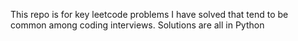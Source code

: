 This repo is for key leetcode problems I have solved that tend to be common among coding interviews.  Solutions are all in Python 
